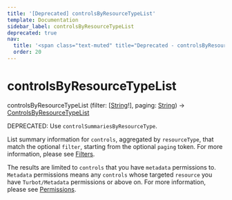 ```yaml
---
title: '[Deprecated] controlsByResourceTypeList'
template: Documentation
sidebar_label: controlsByResourceTypeList
deprecated: true
nav:
  title: '<span class="text-muted" title="Deprecated - controlsByResourceTypeList">&osol; <em>controlsByResourceTypeList</em></span>'
  order: 20
---
```


# controlsByResourceTypeList

<div className="pb-4 font-roboto-slab text-lg"><span className="font-bold">controlsByResourceTypeList</span> <span style={{'fontWeight':400,'fontSize':'0.85em'}}>(filter: [<a href="/guardrails/docs/reference/graphql/scalar/String">String</a>!], paging: <a href="/guardrails/docs/reference/graphql/scalar/String">String</a>) &rarr; <a href="/guardrails/docs/reference/graphql/object/ControlsByResourceTypeList">ControlsByResourceTypeList</a></span>
</div>

<span class="deprecated-field"><span class="deprecated-title">DEPRECATED:</span> Use `controlSummariesByResourceType`.</span>

List summary information for `controls`, aggregated by `resourceType`, that match the optional `filter`, starting from the optional `paging` token. For more information, please see [Filters](https://turbot.com/guardrails/docs/reference/filter).

The results are limited to `controls` that you have `metadata` permissions to. `Metadata` permissions means any `controls` whose targeted `resource` you have `Turbot/Metadata` permissions or above on. For more information, please see [Permissions](https://turbot.com/guardrails/docs/concepts/iam/permissions).